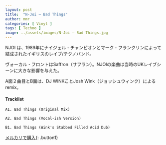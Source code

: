 ```yaml
---
layout: post
title:  "N-Joi – Bad Things"
author: mmr
categories: [ Vinyl ]
tags: [ Techno ]
image: ../assets/images/N-Joi – Bad Things.jpg
---
```


NJOI は、1989年にナイジェル・チャンピオンとマーク・フランクリンによって結成されたイギリスのレイブ/テクノバンド。 

ヴォーカル・フロントはSaffron（サフラン）。NJOIの楽曲は当時のUKレイブシーンに大きな影響を与えた。

A面２曲目とB面は、DJ WINKことJosh Wink（ジョッシュウィンク）によるremix。

#### Tracklist
```md
A1. Bad Things (Original Mix)

A2. Bad Things (Vocal-ish Version)

B1. Bad Things (Wink's Stabbed Filled Acid Dub)
```

[メルカリで購入](https://jp.mercari.com/item/m91007841162?afid=6142608987){: .button1}

